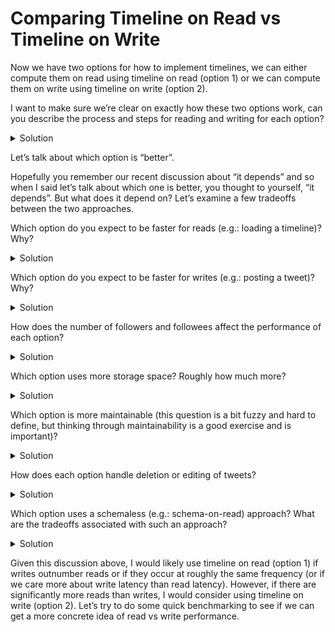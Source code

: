 # Comparing Timeline on Read vs Timeline on Write

Now we have two options for how to implement timelines, we can either compute them on read using timeline on read (option 1) or we can compute them on write using timeline on write (option 2).

I want to make sure we’re clear on exactly how these two options work, can you describe the process and steps for reading and writing for each option?

<details><summary>Solution</summary>
    
    In timeline on read (option 1), whenever a user posts a tweet, that tweet is inserted into the tweets table. Whenever a user loads their timeline, then the query to load the timeline searches over the entire tweets table, finds the tweets of the user’s followees, and sorts them by time. Therefore with this option posting tweets is not very much work for the database, but loading the timeline is lots of work for the database.
    
    In timeline on write (option 2), whenever a user posts a tweet, that tweet is still inserted into the tweets table, but it is also inserted into every followee’s timeline. Then, instead of loading the timeline for a user from the tweets table, it can simply be loaded from the timelines table. Therefore with this option posting tweets can be a lot of work for the database (depending on how many followers a poster has), but loading the timeline is not not much work for the database.
    
</details>

Let’s talk about which option is “better”.

Hopefully you remember our recent discussion about “it depends” and so when I said let’s talk about which one is better, you thought to yourself, “it depends”. But what does it depend on? Let’s examine a few tradeoffs between the two approaches.

Which option do you expect to be faster for reads (e.g.: loading a timeline)? Why?

<details><summary>Solution</summary>
    
    Timeline on write (option 2) should be faster for reads since it “precomputes” the timeline. This means that returning the timeline is essentially just a key-value look up by username, which should be quite fast. In timeline on read (option 1), the database has to compute a join across multiple tables and then order the results by time, which could be slow depending on how much data exists.
    
</details>

Which option do you expect to be faster for writes (e.g.: posting a tweet)? Why?

<details><summary>Solution</summary>
    
    Timeline on read (option 1) should be faster for writes since the only write required is inserting one new row into the tweets table, which should be fast. In timeline on write (option 2), the database still inserts the row into the tweets table but also has to insert into the timeline of every single follower of the user who posted the tweet, which could be slow depending on the number of followers.
    
</details>

How does the number of followers and followees affect the performance of each option?

<details><summary>Solution</summary>

    The more followers and followees a user has, the more “fan-out” occurs (e.g.: timelines require more work for users with more followers). This parameter affects both options. In timeline on read (option 1), more followers means that we’ll have to return more tweets in the timeline (and therefore load more of the tweets table, even if it’s well indexed). In timeline on write (option 2), more followers means that we’ll have to write to more timelines.
    
</details>

Which option uses more storage space? Roughly how much more?

<details><summary>Solution</summary>
    
    Timeline on read (option 1) will use much less storage space than timeline on write (option 2) because option 1 only stores tweets once. In option 2, tweets are copied for every follower when a tweet is posted. If we use option 2, we should make sure we are ok with how much storage space it’s going to use.
    
</details>

Which option is more maintainable (this question is a bit fuzzy and hard to define, but thinking through maintainability is a good exercise and is important)?

<details><summary>Solution</summary>
    
    Which option is more maintainable? There are two aspects of maintainability I want to address here (going to focus primarily on simplicity and evolvability). I think timeline on read (option 1) is simpler than timeline on write (option 2). Option 2 is complex for a few reasons.
    
    Timeline on write (option 2) requires keeping multiple inserts across multiple tables in sync each time a tweet is posted. This means developers have to be careful when making changes to the code which inserts tweets. For example, do you need to transactionally update every single users’ timeline each time you add a tweet? This could be quite slow and slow down other queries on the database. Alternatively, if you do not insert all rows transactionally, then you may need to handle partial failures when a tweet is written only to some subset of the timelines. However, one way that I option 2 is that it gives a simple abstraction for developers reading timelines, they just select the relevant row from the timelines table. This is simpler than the more complex timeline query in option 1, however I think maintaining a single SQL query is much easier than maintaining the more complex logic keeping multiple table in sync.
    
</details>

How does each option handle deletion or editing of tweets?

<details><summary>Solution</summary>
    
    In timeline on read (option 1), if a tweet is deleted or updated then you simply have to delete or update the corresponding tweet row in the tweets table. In timeline on write (option 2), you would need to delete or update the tweet in all the timelines in which it is stored. Given how potentially slow and non-performant this would be, you’d probably need to explore other ways of handling deletion and updating (e.g.: keep a separate cache with the ID’s of deleted or updated tweets and all users loading timeline must filter our deleting tweets or reload edited ones based on the cache).
    
</details>

Which option uses a schemaless (e.g.: schema-on-read) approach? What are the tradeoffs associated with such an approach?

<details><summary>Solution</summary>
    
    Timeline on write (option 2) uses a schema-on-read (schemaless) approach for the timeline. Because tweets are stored simply as JSON, there is no guarantee from the database about what fields exist in the JSON or what types those fields have. This means that whenever the fields on a tweet are updated then the code which reads the JSON timeline cannot generally assume that those fields exist on all tweets, therefore it must parse and verify the schema while reading the JSON. This is opposed to schema-on-write where all fields are guaranteed to exist and have a type (e.g.: a normal SQLite table). Given that we’re also storing tweets as a separate table, I think keeping that separate table and the timelines objects in sync results in more difficult maintenability.
    
</details>

Given this discussion above, I would likely use timeline on read (option 1) if writes outnumber reads or if they occur at roughly the same frequency (or if we care more about write latency than read latency). However, if there are significantly more reads than writes, I would consider using timeline on write (option 2). Let’s try to do some quick benchmarking to see if we can get a more concrete idea of read vs write performance.